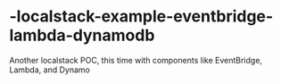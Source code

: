 # -localstack-example-eventbridge-lambda-dynamodb
Another localstack POC, this time with components like EventBridge, Lambda, and Dynamo
